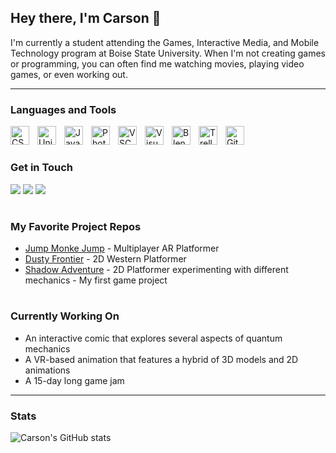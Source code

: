 ## Hey there, I'm Carson 👋
I'm currently a student attending the Games, Interactive Media, and Mobile Technology program at Boise State University. When I'm not creating games or programming, you can often find me watching movies, playing video games, or even working out.

---

### Languages and Tools
<img align="left" alt="CSharp" width="30px" style="padding-right:10px;" src="https://cdn.jsdelivr.net/gh/devicons/devicon/icons/csharp/csharp-original.svg" />
<img align="left" alt="Unity" width="30px" style="padding-right:10px;" src="https://cdn.jsdelivr.net/gh/devicons/devicon/icons/unity/unity-original.svg" />
<img align="left" alt="Java" width="30px" style="padding-right:10px;" src="https://cdn.jsdelivr.net/gh/devicons/devicon/icons/java/java-original.svg" />
<img align="left" alt="Photoshop" width="30px" style="padding-right:10px;" src="https://cdn.jsdelivr.net/gh/devicons/devicon/icons/photoshop/photoshop-plain.svg" />
<img align="left" alt="VSCode" width="30px" style="padding-right:10px;" src="https://cdn.jsdelivr.net/gh/devicons/devicon/icons/vscode/vscode-original.svg" />
<img align="left" alt="VisualStudio" width="30px" style="padding-right:10px;" src="https://cdn.jsdelivr.net/gh/devicons/devicon/icons/visualstudio/visualstudio-plain.svg" />
<img align="left" alt="Blender" width="30px" style="padding-right:10px;" src="https://cdn.jsdelivr.net/gh/devicons/devicon/icons/blender/blender-original.svg" />
<img align="left" alt="Trello" width="30px" style="padding-right:10px;" src="https://cdn.jsdelivr.net/gh/devicons/devicon/icons/trello/trello-plain.svg" />
<img align="left" alt="Github" width="30px" style="padding-right:10px;" src="https://cdn.jsdelivr.net/gh/devicons/devicon/icons/github/github-original.svg" />

<br />

#

### Get in Touch
<a href="mailto:carson.strout42@gmail.com"><img src="https://img.shields.io/badge/Gmail-D14836?style=for-the-badge&logo=gmail&logoColor=white"></a> <a href="https://www.linkedin.com/in/carson-strout-45a681187/"><img src="https://img.shields.io/badge/LinkedIn-0077B5?style=for-the-badge&logo=linkedin&logoColor=white"></a></a> <a href="https://carsonstrout.github.io/"><img src="https://img.shields.io/badge/portfolio-0A0A0A?style=for-the-badge&logo=dev.to&logoColor=white"></a>

#

### My Favorite Project Repos
* <a href="https://github.com/CarsonStrout/JumpMonkeJump">Jump Monke Jump</a> - Multiplayer AR Platformer
* <a href="https://github.com/CarsonStrout/DustyFrontier">Dusty Frontier</a> - 2D Western Platformer
* <a href="https://github.com/CarsonStrout/ShadowAdventure">Shadow Adventure</a> - 2D Platformer experimenting with different mechanics - My first game project

#

### Currently Working On
* An interactive comic that explores several aspects of quantum mechanics
* A VR-based animation that features a hybrid of 3D models and 2D animations
* A 15-day long game jam

---

### Stats

![Carson's GitHub stats](https://github-readme-stats.vercel.app/api?username=CarsonStrout&show_icons=true&theme=aura)
